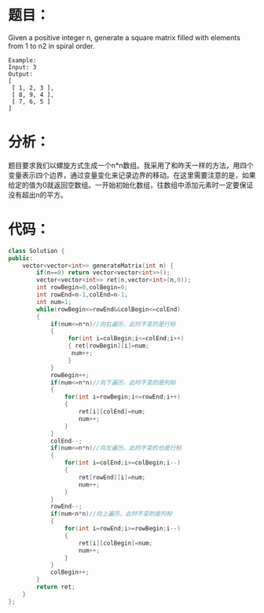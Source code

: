 题目：
==
Given a positive integer n, generate a square matrix filled with elements from 1 to n2 in spiral order.
```
Example:
Input: 3
Output:
[
 [ 1, 2, 3 ],
 [ 8, 9, 4 ],
 [ 7, 6, 5 ]
]
```
分析：
==
题目要求我们以螺旋方式生成一个n*n数组。我采用了和昨天一样的方法，用四个变量表示四个边界，通过变量变化来记录边界的移动。在这里需要注意的是，如果给定的值为0就返回空数组。一开始初始化数组，往数组中添加元素时一定要保证没有超出n的平方。

代码：
==
```C++
class Solution {
public:
    vector<vector<int>> generateMatrix(int n) {
        if(n==0) return vector<vector<int>>();
        vector<vector<int>> ret(n,vector<int>(n,0));
        int rowBegin=0,colBegin=0;
        int rowEnd=n-1,colEnd=n-1;
        int num=1;
        while(rowBegin<=rowEnd&&colBegin<=colEnd)
        {
            if(num<=n*n)//向右遍历，此时不变的是行标
            {
                 for(int i=colBegin;i<=colEnd;i++)
                 { ret[rowBegin][i]=num;
                  num++;
                 }                
            }
            rowBegin++;
            if(num<=n*n)//向下遍历，此时不变的是列标
            {
                for(int i=rowBegin;i<=rowEnd;i++)
                {
                    ret[i][colEnd]=num;
                    num++;
                }
            }
            colEnd--;
            if(num<=n*n)//向左遍历，此时不变的也是行标
            {
                for(int i=colEnd;i>=colBegin;i--)
                {
                    ret[rowEnd][i]=num;
                    num++;
                }
            }
            rowEnd--;
            if(num<n*n)//向上遍历，此时不变的是列标
            {
                for(int i=rowEnd;i>=rowBegin;i--)
                {
                    ret[i][colBegin]=num;
                    num++;
                }
            }
            colBegin++;           
        }
        return ret;
    }
};
```
